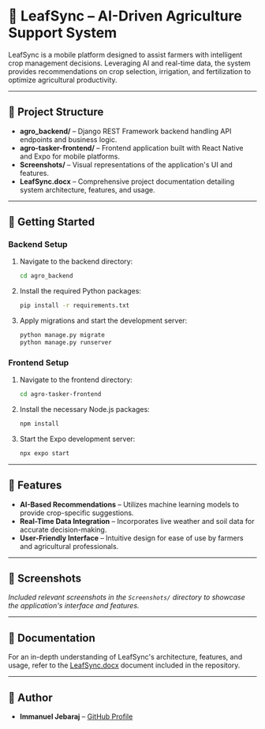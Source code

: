 # 🌿 LeafSync – AI-Driven Agriculture Support System

LeafSync is a mobile platform designed to assist farmers with intelligent crop management decisions. Leveraging AI and real-time data, the system provides recommendations on crop selection, irrigation, and fertilization to optimize agricultural productivity.

---

## 📁 Project Structure

- **agro_backend/** – Django REST Framework backend handling API endpoints and business logic.
- **agro-tasker-frontend/** – Frontend application built with React Native and Expo for mobile platforms.
- **Screenshots/** – Visual representations of the application's UI and features.
- **LeafSync.docx** – Comprehensive project documentation detailing system architecture, features, and usage.

---

## 🚀 Getting Started

### Backend Setup

1. Navigate to the backend directory:
   ```bash
   cd agro_backend
   ```
2. Install the required Python packages:
   ```bash
   pip install -r requirements.txt
   ```
3. Apply migrations and start the development server:
   ```bash
   python manage.py migrate
   python manage.py runserver
   ```

### Frontend Setup

1. Navigate to the frontend directory:
   ```bash
   cd agro-tasker-frontend
   ```
2. Install the necessary Node.js packages:
   ```bash
   npm install
   ```
3. Start the Expo development server:
   ```bash
   npx expo start
   ```

---

## 🧪 Features

- **AI-Based Recommendations** – Utilizes machine learning models to provide crop-specific suggestions.
- **Real-Time Data Integration** – Incorporates live weather and soil data for accurate decision-making.
- **User-Friendly Interface** – Intuitive design for ease of use by farmers and agricultural professionals.

---

## 📸 Screenshots

_Included relevant screenshots in the `Screenshots/` directory to showcase the application's interface and features._

---

## 📄 Documentation

For an in-depth understanding of LeafSync's architecture, features, and usage, refer to the [LeafSync.docx](https://github.com/immanueljebaraj/LeafSync/blob/main/LeafSync.docx) document included in the repository.

---

## 👤 Author

- **Immanuel Jebaraj** – [GitHub Profile](https://github.com/immanueljebaraj)
